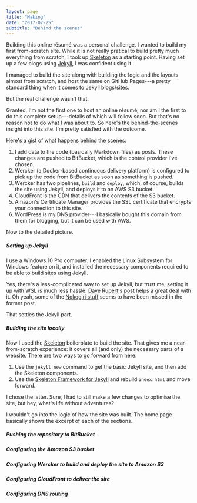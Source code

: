 ```yaml
---
layout: page
title: "Making"
date: "2017-07-25"
subtitle: "Behind the scenes"
---
```


Building this online résumé was a personal challenge. I wanted to build my first from-scratch site. While it is not really pratical to build pretty much everything from scratch, I took up [Skeleton](http://getskeleton.com/) as a starting point. Having set up a few blogs using [Jekyll](https://jekyllrb.com/), I was confident using it.

I managed to build the site along with building the logic and the layouts almost from scratch, and host the same on GitHub Pages---a pretty standard thing when it comes to Jekyll blogs/sites.

But the real challenge wasn't that.

Granted, I'm not the first one to host an online résumé, nor am I the first to do this complete setup---details of which will follow soon. But that's no reason not to do what I was about to. So here's the behind-the-scenes insight into this site. I'm pretty satisfied with the outcome.

Here's a gist of what happens behind the scenes:

1. I add data to the code (basically Markdown files) as posts. These changes are pushed to BitBucket, which is the control provider I've chosen.
2. Wercker (a Docker-based continuous delivery platform) is configured to pick up the code from BitBucket as soon as something is pushed.
3. Wercker has two pipelines, `build` and `deploy`, which, of course, builds the site using Jekyll, and deploys it to an AWS&nbsp;S3 bucket.
4. CloudFront is the CDN that delivers the contents of the S3 bucket.
5. Amazon's Certificate Manager provides the SSL certificate that encrypts your connection to this site.
6. WordPress is my DNS provider---I basically bought this domain from them for blogging, but it can be used with AWS.

Now to the detailed picture.

##### Setting up Jekyll

I use a Windows&nbsp;10 Pro computer. I enabled the Linux Subsystem for Windows feature on it, and installed the necessary components required to be able to build sites using Jekyll.

Yes, there's a less-complicated way to set up Jekyll, but trust me, setting it up with WSL is much less hassle. [Dave Rupert's post](http://daverupert.com/2016/04/jekyll-on-windows-with-bash/) helps a great deal with it. Oh yeah, some of the [Nokogiri stuff](http://daverupert.com/2016/06/ruby-on-rails-on-bash-on-ubuntu-on-windows/) seems to have been missed in the former post.

That settles the Jekyll part.

##### Building the site locally

Now I used the [Skeleton](http://getskeleton.com/) boilerplate to build the site. That gives me a near-from-scratch experience: it covers all (and only) the necessary parts of a website. There are two ways to go forward from here:

1. Use the `jekyll new` command to get the basic Jekyll site, and then add the Skeleton components.
2. Use the [Skeleton Framework for Jekyll](https://github.com/skeleton-framework/skeleton-framework-jekyll) and rebuild `index.html` and move forward.

I chose the latter. Sure, I had to still make a few changes to optimise the site, but hey, what's life without adventures?

I wouldn't go into the logic of how the site was built. The home page basically shows the excerpt of each of the sections.

##### Pushing the repository to BitBucket

##### Configuring the Amazon&nbsp;S3 bucket

##### Configuring Wercker to build and deploy the site to Amazon&nbsp;S3

##### Configuring CloudFront to deliver the site

##### Configuring DNS routing
